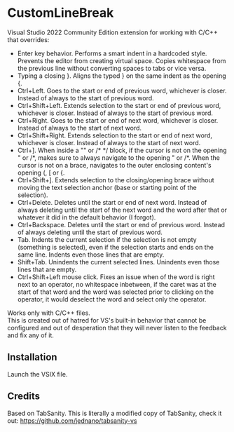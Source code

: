 ﻿# CustomLineBreak

Visual Studio 2022 Community Edition extension for working with C/C++ that overrides:

- Enter key behavior. Performs a smart indent in a hardcoded style. Prevents the editor from creating virtual space. Copies whitespace from the previous line without converting spaces to tabs or vice versa.
- Typing a closing }. Aligns the typed } on the same indent as the opening {.
- Ctrl+Left. Goes to the start or end of previous word, whichever is closer. Instead of always to the start of previous word.
- Ctrl+Shift+Left. Extends selection to the start or end of previous word, whichever is closer. Instead of always to the start of previous word.
- Ctrl+Right. Goes to the start or end of next word, whichever is closer. Instead of always to the start of next word.
- Ctrl+Shift+Right. Extends selection to the start or end of next word, whichever is closer. Instead of always to the start of next word.
- Ctrl+]. When inside a "" or /\* \*/ block, if the cursor is not on the opening " or /\*,  makes sure to always navigate to the opening " or /\*. When the cursor is not on a brace, navigates to the outer enclosing content's opening (, [ or {.
- Ctrl+Shift+]. Extends selection to the closing/opening brace without moving the text selection anchor (base or starting point of the selection).
- Ctrl+Delete. Deletes until the start or end of next word. Instead of always deleting until the start of the next word and the word after that or whatever it did in the default behavior (I forgot).
- Ctrl+Backspace. Deletes until the start or end of previous word. Instead of always deleting until the start of previous word.
- Tab. Indents the current selection if the selection is not empty (something is selected), even if the selection starts and ends on the same line. Indents even those lines that are empty.
- Shift+Tab. Unindents the current selected lines. Unindents even those lines that are empty.
- Ctrl+Shift+Left mouse click. Fixes an issue when of the word is right next to an operator, no whitespace inbetween, if the caret was at the start of that word and the word was selected prior to clicking on the operator, it would deselect the word and select only the operator.

Works only with C/C++ files.  
This is created out of hatred for VS's built-in behavior that cannot be configured and out of desperation that they will never listen to the feedback and fix any of it.

## Installation

Launch the VSIX file.

## Credits

Based on TabSanity. This is literally a modified copy of TabSanity, check it out: <https://github.com/jednano/tabsanity-vs>
